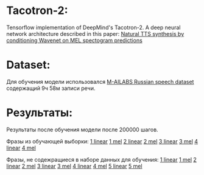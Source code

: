 # Tacotron-2:
Tensorflow implementation of DeepMind's Tacotron-2. A deep neural network architecture described in this paper: [Natural TTS synthesis by conditioning Wavenet on MEL spectogram predictions](https://arxiv.org/pdf/1712.05884.pdf)


# Dataset:
Для обучения модели использовался [M-AILABS Russian speech dataset](https://www.caito.de/2019/01/the-m-ailabs-speech-dataset/) содержащий 9ч 58м записи речи.

# Результаты:
Результаты после обучения модели после 200000 шагов.

Фразы из обучающей выборки:
[1 linear](https://github.com/garlic-shake/Tacotron-2/raw/master/tacotron_output/logs-eval/wavs/wav-batch_0_sentence_0-linear.wav)
[1 mel](https://github.com/garlic-shake/Tacotron-2/raw/master/tacotron_output/logs-eval/wavs/wav-batch_0_sentence_0-mel.wav)
[2 linear](https://github.com/garlic-shake/Tacotron-2/raw/master/tacotron_output/logs-eval/wavs/wav-batch_1_sentence_0-linear.wav)
[2 mel](https://github.com/garlic-shake/Tacotron-2/raw/master/tacotron_output/logs-eval/wavs/wav-batch_1_sentence_0-mel.wav)
[3 linear](https://github.com/garlic-shake/Tacotron-2/raw/master/tacotron_output/logs-eval/wavs/wav-batch_2_sentence_0-linear.wav)
[3 mel](https://github.com/garlic-shake/Tacotron-2/raw/master/tacotron_output/logs-eval/wavs/wav-batch_2_sentence_0-mel.wav)
[4 linear](https://github.com/garlic-shake/Tacotron-2/raw/master/tacotron_output/logs-eval/wavs/wav-batch_3_sentence_0-linear.wav)
[4 mel](https://github.com/garlic-shake/Tacotron-2/raw/master/tacotron_output/logs-eval/wavs/wav-batch_3_sentence_0-mel.wav)

Фразы, не содежращиеся в наборе данных для обучения:
[1 linear](https://github.com/garlic-shake/Tacotron-2/raw/master/tacotron_output/logs-eval/wavs/wav-batch_4_sentence_0-linear.wav)
[1 mel](https://github.com/garlic-shake/Tacotron-2/raw/master/tacotron_output/logs-eval/wavs/wav-batch_4_sentence_0-mel.wav)
[2 linear](https://github.com/garlic-shake/Tacotron-2/raw/master/tacotron_output/logs-eval/wavs/wav-batch_5_sentence_0-linear.wav)
[2 mel](https://github.com/garlic-shake/Tacotron-2/raw/master/tacotron_output/logs-eval/wavs/wav-batch_5_sentence_0-mel.wav)
[3 linear](https://github.com/garlic-shake/Tacotron-2/raw/master/tacotron_output/logs-eval/wavs/wav-batch_6_sentence_0-linear.wav)
[3 mel](https://github.com/garlic-shake/Tacotron-2/raw/master/tacotron_output/logs-eval/wavs/wav-batch_6_sentence_0-mel.wav)
[4 linear](https://github.com/garlic-shake/Tacotron-2/raw/master/tacotron_output/logs-eval/wavs/wav-batch_7_sentence_0-linear.wav)
[4 mel](https://github.com/garlic-shake/Tacotron-2/raw/master/tacotron_output/logs-eval/wavs/wav-batch_7_sentence_0-mel.wav)
[5 linear](https://github.com/garlic-shake/Tacotron-2/raw/master/tacotron_output/logs-eval/wavs/wav-batch_8_sentence_0-linear.wav)
[5 mel](https://github.com/garlic-shake/Tacotron-2/raw/master/tacotron_output/logs-eval/wavs/wav-batch_8_sentence_0-mel.wav)



